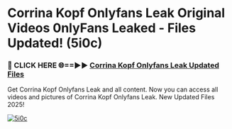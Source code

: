 # Corrina Kopf Onlyfans Leak Original Videos 0nlyFans Leaked - Files Updated! (5i0c)

<h3>🔴 CLICK HERE 🌐==►► <a href="https://tinyurl.com/2jnfzry5" rel="nofollow">Corrina Kopf Onlyfans Leak Updated Files</a></h3>

Get Corrina Kopf Onlyfans Leak and all content. Now you can access all videos and pictures of Corrina Kopf Onlyfans Leak. New Updated Files 2025!

[![5i0c](https://i.imgur.com/GyGTBgg.gif)](https://tinyurl.com/2jnfzry5)
